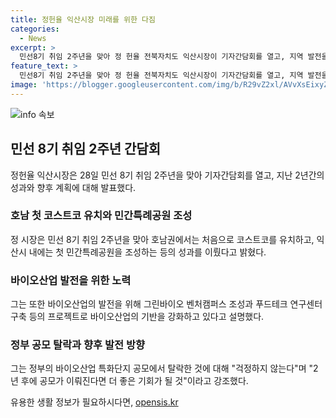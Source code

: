 ```yaml
---
title: 정헌율 익산시장 미래를 위한 다짐
categories:
  - News
excerpt: >
  민선8기 취임 2주년을 맞아 정 헌율 전북자치도 익산시장이 기자간담회를 열고, 지역 발전을 위한 업적과 앞으로의 계획에 대해 발표했다. 익산시는 호남권 첫 코스트코 유치와 민간특례공원 조성 등으로 성과를 거뒀으며, 바이오산업 분야에 대한 투자 및 발전에 대한 계획도 밝혔다. 정 시장은 앞으로 익산의 역사와 문화를 기반으로 한 지역발전에 초점을 맞출 것을 강조하며, 시민들의 자부심을 높이는 계획을 발표했다. 또한, 정부의 바이오산업 특화단지 공모에서 탈락한 상황에 대해 2년 후에 더 큰 기회를 잡을 것이라는 입장을 밝혔다.
feature_text: >
  민선8기 취임 2주년을 맞아 정 헌율 전북자치도 익산시장이 기자간담회를 열고, 지역 발전을 위한 업적과 앞으로의 계획에 대해 발표했다. 익산시는 호남권 첫 코스트코 유치와 민간특례공원 조성 등으로 성과를 거뒀으며, 바이오산업 분야에 대한 투자 및 발전에 대한 계획도 밝혔다. 정 시장은 앞으로 익산의 역사와 문화를 기반으로 한 지역발전에 초점을 맞출 것을 강조하며, 시민들의 자부심을 높이는 계획을 발표했다. 또한, 정부의 바이오산업 특화단지 공모에서 탈락한 상황에 대해 2년 후에 더 큰 기회를 잡을 것이라는 입장을 밝혔다.
image: 'https://blogger.googleusercontent.com/img/b/R29vZ2xl/AVvXsEixyZcFfHzMRdzZMjFBmAUKJYCLCGyLL1o632UiGVXcaFdKo_bkvkuCioo0uUKlGfBVcT3P84aROyZIXSBEx3Aw5nCQ3pTgDom1WDC4m8eifvWiAmWEEVb4x6G_l8C0QH225ldMjyaFvpxGEBGNO37VmDTDMHGhJPq73UglMfDca1-0aw/s1600/blogspot.png'
---
```


<p><img src="https://blogger.googleusercontent.com/img/b/R29vZ2xl/AVvXsEixyZcFfHzMRdzZMjFBmAUKJYCLCGyLL1o632UiGVXcaFdKo_bkvkuCioo0uUKlGfBVcT3P84aROyZIXSBEx3Aw5nCQ3pTgDom1WDC4m8eifvWiAmWEEVb4x6G_l8C0QH225ldMjyaFvpxGEBGNO37VmDTDMHGhJPq73UglMfDca1-0aw/s1600/blogspot.png" alt="info 속보" /></p>

<h2 data-ke-size="size26">민선 8기 취임 2주년 간담회</h2>

<p data-ke-size="size16">정헌율 익산시장은 28일 민선 8기 취임 2주년을 맞아 기자간담회를 열고, 지난 2년간의 성과와 향후 계획에 대해 발표했다.</p>

<h3>호남 첫 코스트코 유치와 민간특례공원 조성</h3>

<p data-ke-size="size16">정 시장은 민선 8기 취임 2주년을 맞아 호남권에서는 처음으로 코스트코를 유치하고, 익산시 내에는 첫 민간특례공원을 조성하는 등의 성과를 이뤘다고 밝혔다.</p>

<h3>바이오산업 발전을 위한 노력</h3>

<p data-ke-size="size16">그는 또한 바이오산업의 발전을 위해 그린바이오 벤처캠퍼스 조성과 푸드테크 연구센터 구축 등의 프로젝트로 바이오산업의 기반을 강화하고 있다고 설명했다.</p>

<h3>정부 공모 탈락과 향후 발전 방향</h3>

<p data-ke-size="size16">그는 정부의 바이오산업 특화단지 공모에서 탈락한 것에 대해 "걱정하지 않는다"며 "2년 후에 공모가 이뤄진다면 더 좋은 기회가 될 것"이라고 강조했다.</p>
유용한 생활 정보가 필요하시다면, <a href="https://opensis.kr" rel="dofollow">opensis.kr</a>


